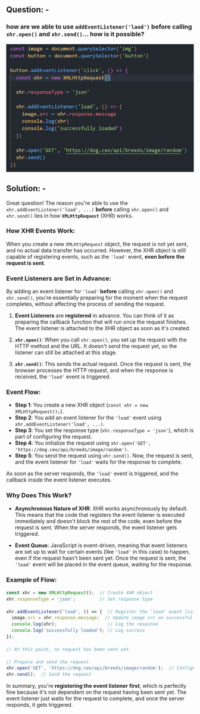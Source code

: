 ## Question: -
### **how are we able to use `addEventListener('laod')`  **before** calling `xhr.open()` and `xhr.send()`... how is it possible?**

![image](./image/image.png)

## Solution: -
Great question! The reason you're able to use the `xhr.addEventListener('load', ...)` **before** calling `xhr.open()` and `xhr.send()` lies in how **`XMLHttpRequest`** (XHR) works.

### How XHR Events Work:

When you create a new `XMLHttpRequest` object, the request is not yet sent, and no actual data transfer has occurred. However, the XHR object is still capable of registering events, such as the `'load'` event, **even before the request is sent**.

### Event Listeners are Set in Advance:

By adding an event listener for `'load'` **before** calling `xhr.open()` and `xhr.send()`, you're essentially preparing for the moment when the request completes, without affecting the process of sending the request.

1. **Event Listeners** are **registered** in advance. You can think of it as preparing the callback function that will run once the request finishes. The event listener is attached to the XHR object as soon as it's created.

2. **`xhr.open()`**: When you call `xhr.open()`, you set up the request with the HTTP method and the URL. It doesn't send the request yet, so the listener can still be attached at this stage.

3. **`xhr.send()`**: This sends the actual request. Once the request is sent, the browser processes the HTTP request, and when the response is received, the `'load'` event is triggered.

### Event Flow:

- **Step 1**: You create a new XHR object (`const xhr = new XMLHttpRequest();`).
- **Step 2**: You add an event listener for the `'load'` event using `xhr.addEventListener('load', ...)`.
- **Step 3**: You set the response type (`xhr.responseType = 'json'`), which is part of configuring the request.
- **Step 4**: You initialize the request using `xhr.open('GET', 'https://dog.ceo/api/breeds/image/random')`.
- **Step 5**: You send the request using `xhr.send()`. Now, the request is sent, and the event listener for `'load'` waits for the response to complete.

As soon as the server responds, the `'load'` event is triggered, and the callback inside the event listener executes. 

### Why Does This Work?

- **Asynchronous Nature of XHR**: XHR works asynchronously by default. This means that the code that registers the event listener is executed immediately and doesn't block the rest of the code, even before the request is sent. When the server responds, the event listener gets triggered.
  
- **Event Queue**: JavaScript is event-driven, meaning that event listeners are set up to wait for certain events (like `'load'` in this case) to happen, even if the request hasn't been sent yet. Once the request is sent, the `'load'` event will be placed in the event queue, waiting for the response.

### Example of Flow:

```javascript
const xhr = new XMLHttpRequest();  // Create XHR object
xhr.responseType = 'json';         // Set response type

xhr.addEventListener('load', () => {  // Register the 'load' event listener
  image.src = xhr.response.message;  // Update image src on successful load
  console.log(xhr);                   // Log the response
  console.log('successfully loaded'); // Log success
});

// At this point, no request has been sent yet.

// Prepare and send the request
xhr.open('GET', 'https://dog.ceo/api/breeds/image/random');  // Configure the request
xhr.send();  // Send the request
```

In summary, you're **registering the event listener first**, which is perfectly fine because it's not dependent on the request having been sent yet. The event listener just waits for the request to complete, and once the server responds, it gets triggered.